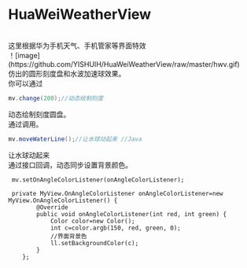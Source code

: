 # HuaWeiWeatherView
<br>
这里根据华为手机天气、手机管家等界面特效<br>
！[image](https://github.com/YISHUIH/HuaWeiWeatherView/raw/master/hwv.gif)
<br>
仿出的圆形刻度盘和水波加速球效果。
<br>
你可以通过

```Java
mv.change(200);//动态绘制刻度
```


动态绘制刻度圆盘。
<br>
通过调用。

```Java
mv.moveWaterLine();//让水球动起来 //Java
```


让水球动起来
<br>
通过接口回调，动态同步设置背景颜色。

```Java<br>
 mv.setOnAngleColorListener(onAngleColorListener);
 
 private MyView.OnAngleColorListener onAngleColorListener=new MyView.OnAngleColorListener() {
        @Override
        public void onAngleColorListener(int red, int green) {
            Color color=new Color();
            int c=color.argb(150, red, green, 0);
            //界面背景色
            ll.setBackgroundColor(c);
        }
    };
```

